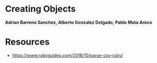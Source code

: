 # Creating Objects
**Adrian Barreno Sanchez, Alberto Gonzalez Delgado, Pablo Mata Aroco**

# Resources

* https://www.rubyguides.com/2018/10/parse-csv-ruby/

